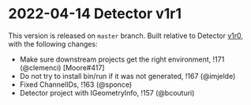 2022-04-14 Detector v1r1
===

This version is released on `master` branch.
Built relative to Detector [v1r0](/../../tags/v1r0), with the following changes:

- Make sure downstream projects get the right environment, !171 (@clemenci) [Moore#417]
- Do not try to install bin/run if it was not generated, !167 (@imjelde)
- Fixed ChannelIDs, !163 (@sponce)
- Detector project with IGeometryInfo, !157 (@bcouturi)
